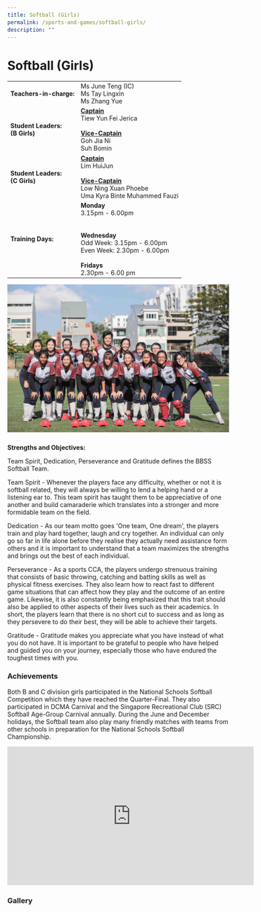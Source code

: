 ```yaml
---
title: Softball (Girls)
permalink: /sports-and-games/softball-girls/
description: ""
---
```

# Softball (Girls)

|                                |                                             |
|--------------|-----------------------|
| **Teachers-in-charge:**            | Ms June Teng (IC)<br>Ms Tay Lingxin<br>Ms Zhang Yue                                                                                           |
| **Student Leaders:** <br>**(B Girls)** | <b><u>Captain</u></b><br>Tiew Yun Fei Jerica<br><b><u><br>Vice-Captain</u></b><br>Goh Jia Ni<br>Suh Bomin                                                                         |
| **Student Leaders:** <br>**(C Girls)** | <b><u>Captain</u></b><br>Lim HuiJun<br><br><b><u>Vice-Captain</u></b><br>Low Ning Xuan Phoebe<br>Uma Kyra Binte Muhammed Fauzi                                                |
| **Training Days:**                 | **Monday** <br>3.15pm - 6.00pm<br><br><br>**Wednesday**<br>Odd Week: 3.15pm - 6.00pm<br>Even Week: 2.30pm - 6.00pm<br><br>**Fridays**<br>2.30pm - 6.00 pm |

![](/images/Our%20BBSS%20Experience/Cca/Sports%20&%20Games/softball.jpg)

### 

**Strengths and Objectives:**  

Team Spirit, Dedication, Perseverance and Gratitude defines the BBSS Softball Team.

Team Spirit \- Whenever the players face any difficulty, whether or not it is softball related, they will always be willing to lend a helping hand or a listening ear to. This team spirit has taught them to be appreciative of one another and build camaraderie which translates into a stronger and more formidable team on the field.

Dedication \- As our team motto goes 'One team, One dream', the players train and play hard together, laugh and cry together. An individual can only go so far in life alone before they realise they actually need assistance form others and it is important to understand that a team maximizes the strengths and brings out the best of each individual.

Perseverance \- As a sports CCA, the players undergo strenuous training that consists of basic throwing, catching and batting skills as well as physical fitness exercises. They also learn how to react fast to different game situations that can affect how they play and the outcome of an entire game. Likewise, it is also constantly being emphasized that this trait should also be applied to other aspects of their lives such as their academics. In short, the players learn that there is no short cut to success and as long as they persevere to do their best, they will be able to achieve their targets.

Gratitude \- Gratitude makes you appreciate what you have instead of what you do not have. It is important to be grateful to people who have helped and guided you on your journey, especially those who have endured the toughest times with you.

### Achievements

Both B and C division girls participated in the National Schools Softball Competition which they have reached the Quarter-Final. They also participated in DCMA Carnival and the Singapore Recreational Club (SRC) Softball Age-Group Carnival annually. During the June and December holidays, the Softball team also play many friendly matches with teams from other schools in preparation for the National Schools Softball Championship.

<iframe width="560" height="315" src="https://www.youtube.com/embed/_Frm5HaWjkY" title="BBSS Softball Video For Website" frameborder="0" allow="accelerometer; autoplay; clipboard-write; encrypted-media; gyroscope; picture-in-picture" allowfullscreen></iframe>

### Gallery